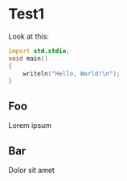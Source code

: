 # Test1

Look at this:

```d
import std.stdio;
void main()
{
	writeln("Hello, World!\n");
}
```

## Foo

Lorem ipsum

## Bar

Dolor sit amet


